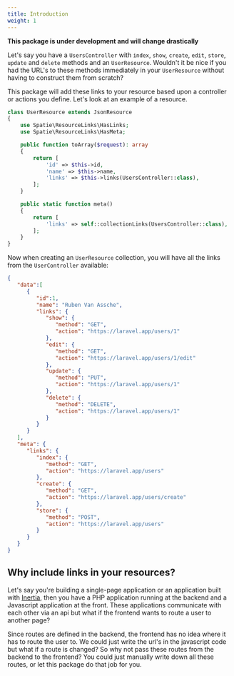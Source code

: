 ```yaml
---
title: Introduction
weight: 1
---
```

**This package is under development and will change drastically**

Let's say you have a `UsersController` with `index`, `show`, `create`, `edit`, `store`, `update` and `delete` methods and an `UserResource`. Wouldn't it be nice if you had the URL's to these methods immediately in your `UserResource` without having to construct them from scratch?

This package will add these links to your resource based upon a controller or actions you define. Let's look at an example of a resource.

``` php
class UserResource extends JsonResource
{
    use Spatie\ResourceLinks\HasLinks;
    use Spatie\ResourceLinks\HasMeta;

    public function toArray($request): array
    {
        return [
            'id' => $this->id,
            'name' => $this->name,
            'links' => $this->links(UsersController::class),
        ];
    }

    public static function meta()
    {
        return [
            'links' => self::collectionLinks(UsersController::class),
        ];
    }
}
```

Now when creating an `UserResource` collection, you will have all the links from the `UserController` available:

```json
{
   "data":[
      {
         "id":1,
         "name": "Ruben Van Assche",
         "links": {
            "show": {
               "method": "GET",
               "action": "https://laravel.app/users/1"
            },
            "edit": {
               "method": "GET",
               "action": "https://laravel.app/users/1/edit"
            },
            "update": {
               "method": "PUT",
               "action": "https://laravel.app/users/1"
            },
            "delete": {
               "method": "DELETE",
               "action": "https://laravel.app/users/1"
            }
         }
      }
   ],
   "meta": {
      "links": {
         "index": {
            "method": "GET",
            "action": "https://laravel.app/users"
         },
         "create": {
            "method": "GET",
            "action": "https://laravel.app/users/create"
         },
         "store": {
            "method": "POST",
            "action": "https://laravel.app/users"
         }
      }
   }
}
```

## Why include links in your resources?

Let's say you're building a single-page application or an application built with [Inertia](https://inertiajs.com), then you have a PHP application running at the backend and a Javascript application at the front. These applications communicate with each other via an api but what if the frontend wants to route a user to another page?

Since routes are defined in the backend, the frontend has no idea where it has to route the user to. We could just write the url's in the javascript code but what if a route is changed? So why not pass these routes from the backend to the frontend? You could just manually write down all these routes, or let this package do that job for you.
